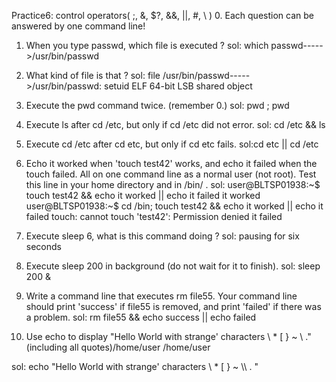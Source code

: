 Practice6: control operators( ;, &, $?, &&, ||, #, \ )
0. Each question can be answered by one command line!
1. When you type passwd, which file is executed ?
sol: which passwd----->/usr/bin/passwd
     
2. What kind of file is that ?
sol:
     file /usr/bin/passwd----->/usr/bin/passwd: setuid ELF 64-bit LSB shared object
     
3. Execute the pwd command twice. (remember 0.)
sol: 
     pwd ; pwd
     
4. Execute ls after cd /etc, but only if cd /etc did not error.
sol: 
    cd /etc && ls
5. Execute cd /etc after cd etc, but only if cd etc fails.
sol:cd etc || cd /etc

6. Echo it worked when 'touch test42' works, and echo it failed when the touch failed. All on one command line as a normal user (not root). Test this line in your home directory and in /bin/ .
sol: user@BLTSP01938:~$ touch test42 && echo it worked || echo it failed it worked
     user@BLTSP01938:~$ cd /bin; touch test42 && echo it worked || echo it failed 
     touch: cannot touch 'test42': Permission denied it failed

7. Execute sleep 6, what is this command doing ?
sol:  pausing for six seconds

8. Execute sleep 200 in background (do not wait for it to finish).
sol:   sleep 200 &

9. Write a command line that executes rm file55. Your command line should print 'success'
if file55 is removed, and print 'failed' if there was a problem.
sol:    rm file55 && echo success || echo failed


10. Use echo to display "Hello World with strange' characters \ * [ } ~ \\ ." (including all quotes)/home/user
/home/user

sol:    echo \"Hello World with strange\' characters \\ \* \[ \} \~ \\\\ \. \"
